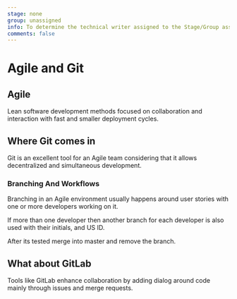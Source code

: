 ```yaml
---
stage: none
group: unassigned
info: To determine the technical writer assigned to the Stage/Group associated with this page, see https://about.gitlab.com/handbook/engineering/ux/technical-writing/#designated-technical-writers
comments: false
---
```


# Agile and Git

## Agile

Lean software development methods focused on collaboration and interaction
with fast and smaller deployment cycles.

## Where Git comes in

Git is an excellent tool for an Agile team considering that it allows
decentralized and simultaneous development.

### Branching And Workflows

Branching in an Agile environment usually happens around user stories with one
or more developers working on it.

If more than one developer then another branch for each developer is also used
with their initials, and US ID.

After its tested merge into master and remove the branch.

## What about GitLab

Tools like GitLab enhance collaboration by adding dialog around code mainly
through issues and merge requests.

